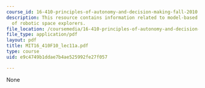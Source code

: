 ```yaml
---
course_id: 16-410-principles-of-autonomy-and-decision-making-fall-2010
description: This resource contains information related to model-based programming
  of robotic space explorers.
file_location: /coursemedia/16-410-principles-of-autonomy-and-decision-making-fall-2010/e9c4749b1ddae7b4ae525992fe27f057_MIT16_410F10_lec11a.pdf
file_type: application/pdf
layout: pdf
title: MIT16_410F10_lec11a.pdf
type: course
uid: e9c4749b1ddae7b4ae525992fe27f057

---
```

None